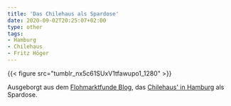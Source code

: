 ```yaml
---
title: 'Das Chilehaus als Spardose'
date: 2020-09-02T20:25:07+02:00
type: other
tags:
- Hamburg
- Chilehaus
- Fritz Höger
---
```


{{< figure src="tumblr_nx5c61SUxV1tfawupo1_1280" >}}

Ausgeborgt aus dem [Flohmarktfunde Blog](https://flohmarktfunde.projektemacher.org/post/spardose/), das [Chilehaus' in Hamburg](https://de.wikipedia.org/wiki/Chilehaus) als Spardose.
